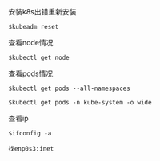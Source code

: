 安装k8s出错重新安装

```shell
$kubeadm reset
```



查看node情况

```shell
$kubectl get node
```



查看pods情况

```shell
$kubectl get pods --all-namespaces

$kubectl get pods -n kube-system -o wide
```



查看ip

```shell
$ifconfig -a

找enp0s3:inet
```

